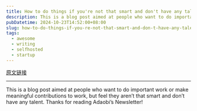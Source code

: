 ```yaml
---
title: How to do things if you're not that smart and don't have any talent
description: This is a blog post aimed at people who want to do important work or make meaningful contributions to work, but feel they aren’t that smart and don’t have any talent. Thanks for reading Adaobi’s Newsletter!
pubDatetime: 2024-10-23T14:52:00+08:00
slug: how-to-do-things-if-you-re-not-that-smart-and-don-t-have-any-talent
tags: 
  - awesome
  - writing
  - selfhosted
  - startup
---
```


[原文链接](https://adaobi.substack.com/p/how-to-do-things-if-youre-not-that)

---

This is a blog post aimed at people who want to do important work or make meaningful contributions to work, but feel they aren’t that smart and don’t have any talent. Thanks for reading Adaobi’s Newsletter!
